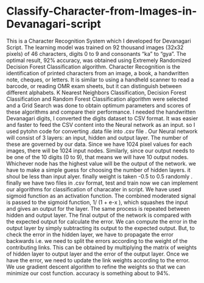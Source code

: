 # Classify-Character-from-Images-in-Devanagari-script
This is a Character Recognition System which I developed for Devanagari  Script. The learning model was trained on 92 thousand images (32x32 pixels) of 46 characters, digits 0 to 9 and consonants “ka” to “gya”. The optimal result, 92% accuracy, was obtained using Extremely Randomized Decision Forest Classification algorithm. 
Character Recognition is the identification of printed characters from an image, a book, a handwritten note, cheques, or letters. It is similar to using a handheld scanner to read a barcode, or reading OMR exam sheets, but it can distinguish between different alphabets.
K Nearest Neighbors Classification, Decision Forest Classification and Random Forest Classification algorithm were selected and a Grid Search was done to obtain optimum parameters and scores of these algorithms and compare their performance.
I needed the handwritten Devanagari digits, I converted the digits dataset to CSV format. It was easier and faster to feed the CSV content into the Neural network as an input. so I used pytohn code for converting .data file into .csv file .
Our Neural network will consist of 3 layers: an input, hidden and output layer. The number of these are governed by our data. Since we have 1024 pixel values for each images, there will be 1024 input nodes. Similarly, since our output needs to be one of the 10 digits (0 to 9), that means we will have 10 output nodes. Whichever node has the highest value will be the output of the network.
we have to make a simple guess for choosing the number of hidden layers. it shoul be less than input alyer. finally weight is taken -0.5 to 0.5 randomly .
finally we have two files in .csv format, test and train now we can implement our algorithms for classification  of characater in script.
We have used sigmoid function as an activation function. The combined moderated signal is passed to the sigmoid function, 1/ (1 + e-x ), which squashes the input and gives an output for the layer. The same process is repeated between hidden and output layer.
The final output of the network is compared with the expected output for  calculate the error. We can compute the error in the output layer by simply subtracting its output to the expected output. But, to check the error in the hidden layer, we have to propagate the error backwards i.e. we need to split the errors according to the weight of the contributing links. This can be obtained by multiplying the matrix of weights of hidden layer to output layer and the error of the output layer.
Once we have the error, we need to update the link weights according to the error. We use gradient descent algorithm to refine the weights so that we can minimize our cost function.
accuracy is something about to 94%. 
